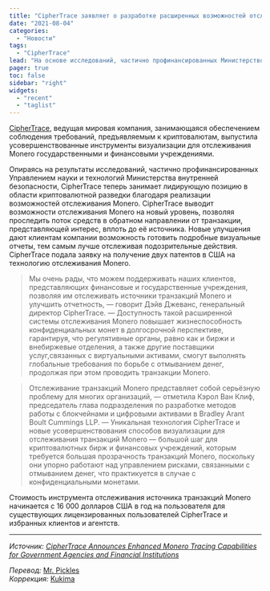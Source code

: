 ```yaml
---
title: "CipherTrace заявляет о разработке расширенных возможностей отслеживания Monero"
date: "2021-08-04"
categories:
  - "Новости"
tags:
  - "CipherTrace"
lead: "На основе исследований, частично профинансированных Министерством внутренней безопасности США, компанией CipherTrace были созданы инструменты визуализации нового поколения для отслеживания Monero."
pager: true
toc: false
sidebar: "right"
widgets:
  - "recent"
  - "taglist"
---
```


[CipherTrace](https://ciphertrace.com/), ведущая мировая компания, занимающаяся обеспечением соблюдения требований, предъявляемым к криптовалютам, выпустила усовершенствованные инструменты визуализации для отслеживания Monero государственными и финансовыми учреждениями.

Опираясь на результаты исследований, частично профинансированных Управлением науки и технологий Министерства внутренней безопасности, CipherTrace теперь занимает лидирующую позицию в области криптовалютной разведки благодаря реализации возможностей отслеживания Monero. CipherTrace выводит возможности отслеживания Monero на новый уровень, позволяя проследить поток средств в обратном направлении от транзакции, представляющей интерес, вплоть до её источника. Новые улучшения дают клиентам компании возможность готовить подробные визуальные отчеты, тем самым лучше отслеживая подозрительные действия. CipherTrace подала заявку на получение двух патентов в США на технологию отслеживания Monero.

> Мы очень рады, что можем поддерживать наших клиентов, представляющих финансовые и государственные учреждения, позволяя им отслеживать источники транзакций Monero и улучшить отчетность, — говорит Дэйв Джеванс, генеральный директор CipherTrace. — Доступность такой расширенной системы отслеживания Monero повышает жизнеспособность конфиденциальных монет в долгосрочной перспективе, гарантируя, что регулятивные органы, равно как и биржи и внебиржевые отделения, а также другие поставщики услуг,связанных с виртуальными активами, смогут выполнять глобальные требования по борьбе с отмыванием денег, продолжая при этом проводить транзакции Monero.

> Отслеживание транзакций Monero представляет собой серьёзную проблему для многих организаций, — отметила Кэрол Ван Клиф, председатель глава подразделения по разработке методов работы с блокчейнами и цифровыми активами в Bradley Arant Boult Cummings LLP. — Уникальная технология CipherTrace и новые усовершенствования способов визуализации для отслеживания транзакций Monero — большой шаг для криптовалютных бирж и финансовых учреждений, которым требуется большая прозрачность транзакций Monero, поскольку они упорно работают над управлением рисками, связанными с отмыванием денег, что практикуется в случае с конфиденциальными монетами.

Стоимость инструмента отслеживания источника транзакций Monero начинается с 16 000 долларов США в год на пользователя для существующих лицензированных пользователей CipherTrace и избранных клиентов и агентств.

---

_Источник: [CipherTrace Announces Enhanced Monero Tracing Capabilities for Government Agencies and Financial Institutions](https://finance.yahoo.com/news/ciphertrace-announces-enhanced-monero-tracing-160000275.html?_guc_consent_skip=1628099169)_

_Перевод:_
[Mr. Pickles](https://t.me/v1docq47)  
_Коррекция:_
[Kukima](https://t.me/Kukima)
